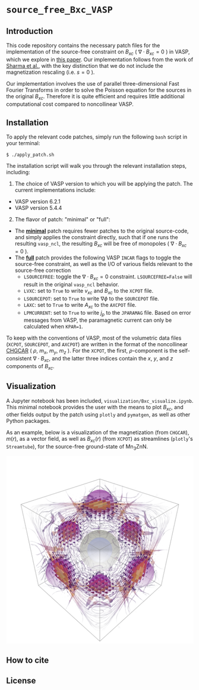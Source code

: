 # `source_free_Bxc_VASP`

## Introduction

This code repository contains the necessary patch files for the implementation of the source-free constraint on $B_{xc}$ ( $\nabla \cdot B_{xc} = 0$ ) in VASP, which we explore in [this paper](preprint_url). Our implementation follows from the work of [Sharma et al.](https://pubs.acs.org/doi/10.1021/acs.jctc.7b01049), with the key distinction that we do not include the magnetization rescaling (i.e. $s = 0$ ).

Our implementation involves the use of parallel three-dimensional Fast Fourier Transforms in order to solve the Poisson equation for the sources in the original $B_{xc}$. Therefore it is quite efficient and requires little additional computational cost compared to noncollinear VASP.

## Installation

To apply the relevant code patches, simply run the following `bash` script in your terminal:

```
$ ./apply_patch.sh
```

The installation script will walk you through the relevant installation steps, including:

1) The choice of VASP version to which you will be applying the patch. The current implementations include:
  * VASP version 6.2.1
  * VASP version 5.4.4

2) The flavor of patch: "minimal" or "full":
  * The <ins>__minimal__</ins> patch requires fewer patches to the original source-code, and simply applies the constraint directly, such that if one runs the resulting `vasp_ncl`, the resulting $B_{xc}$ will be free of monopoles ( $\nabla \cdot B_{xc} = 0$ ).
  * The <ins>__full__</ins> patch provides the following VASP `INCAR` flags to toggle the source-free constraint, as well as the I/O of various fields relevant to the source-free correction
    - `LSOURCEFREE`: toggle the $\nabla \cdot B_{xc} = 0$ constraint. `LSOURCEFREE=False` will result in the original `vasp_ncl` behavior.
    - `LVXC`: set to `True` to write $v_{xc}$ and $B_{xc}$ to the `XCPOT` file.
    - `LSOURCEPOT`: set to `True` to write $\nabla \phi$ to the `SOURCEPOT` file.
    - `LAXC`: set to `True` to write $A_{xc}$ to the `AXCPOT` file.
    - `LPMCURRENT`: set to `True` to write $j_p$ to the `JPARAMAG` file. Based on error messages from VASP, the paramagnetic current can only be calculated when `KPAR=1`.

To keep with the conventions of VASP, most of the volumetric data files (`XCPOT`, `SOURCEPOT`, and `AXCPOT`) are written in the format of the noncollinear [CHGCAR](https://www.vasp.at/wiki/index.php/CHGCAR#Noncollinear_magnetism) ( $\rho$, $m_x$, $m_y$, $m_z$ ). For the `XCPOT`, the first, ${\rho}$-component is the self-consistent $\nabla \cdot B_{xc}$, and the latter three indices contain the $x$, $y$, and $z$ components of $B_{xc}$.

## Visualization

A Jupyter notebook has been included, `visualization/Bxc_visualize.ipynb`. This minimal notebook provides the user with the means to plot $B_{xc}$, and other fields output by the patch using `plotly` and `pymatgen`, as well as other Python packages.

As an example, below is a visualization of the magnetization (from `CHGCAR`), $m(r)$, as a vector field, as well as $B_{xc}(r)$ (from `XCPOT`) as streamlines (`plotly`'s `Streamtube`), for the source-free ground-state of Mn<sub>3</sub>ZnN.

<img src="Mn3ZnN_source_free.png" alt="fields" width="600"/>

## How to cite

## License
